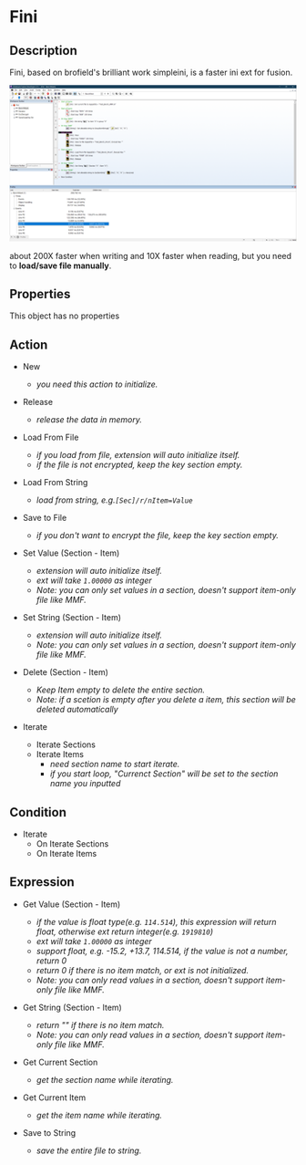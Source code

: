 # Fini

## Description

Fini, based on brofield's brilliant work simpleini, is a faster ini ext for fusion.

![BenchMark](BenchMark.png)

about 200X faster when writing and 10X faster when reading, but you need to **load/save file manually**.

## Properties

This object has no properties

## Action

- New
  - *you need this action to initialize.*
- Release
  - *release the data in memory.*

- Load From File
  - *if you load from file, extension will auto initialize itself.*
  - *if the file is not encrypted, keep the key section empty.*
- Load From String
  - *load from string, e.g.`[Sec]/r/nItem=Value`*

- Save to File
  - *if you don't want to encrypt the file, keep the key section empty.*

- Set Value (Section - Item)
  - *extension will auto initialize itself.*
  - *ext will take `1.00000` as integer*
  - *Note: you can only set values in a section, doesn't support item-only file like MMF.*
- Set String (Section - Item)
  - *extension will auto initialize itself.*
  - *Note: you can only set values in a section, doesn't support item-only file like MMF.*

- Delete (Section - Item)
  - *Keep Item empty to delete the entire section.*
  - *Note: if a scetion is empty after you delete a item, this section will be deleted automatically*

- Iterate
  - Iterate Sections
  - Iterate Items
    - *need section name to start iterate.*
    - *if you start loop, "Currenct Section" will be set to the section name you inputted*

## Condition

- Iterate
  - On Iterate Sections
  - On Iterate Items

## Expression

- Get Value (Section - Item)
  - *if the value is float type(e.g. `114.514`), this expression will return float, otherwise ext return integer(e.g. `1919810`)*
  - *ext will take `1.00000` as integer*
  - *support float, e.g. -15.2, +13.7, 114.514, if the value is not a number, return 0*
  - *return 0 if there is no item match, or ext is not initialized.*
  - *Note: you can only read values in a section, doesn't support item-only file like MMF.*
- Get String (Section - Item)
  - *return "" if there is no item match.*
  - *Note: you can only read values in a section, doesn't support item-only file like MMF.*

- Get Current Section
  - *get the section name while iterating.*
- Get Current Item
  - *get the item name while iterating.*

- Save to String
  - *save the entire file to string.*
